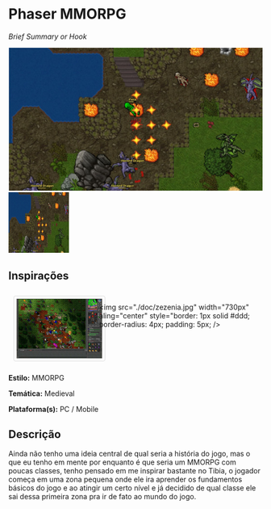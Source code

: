 ##
# **Phaser MMORPG**

_Brief Summary or Hook_

![zezenia](./doc/zezenia.jpg)
<img src="./doc/zezenia.jpg"  width="120" height="120">

## Inspirações
<div style="display: grid;
  grid-template-columns: auto auto;
  padding: 10px;">
<img src="./doc/tibia.jpg" width="600" aling="center" style="border: 1px solid #ddd;
  border-radius: 4px;
  padding: 5px;"/>

<img src="./doc/zezenia.jpg" width="730px" aling="center" style="border: 1px solid #ddd;
  border-radius: 4px;
  padding: 5px;
 />
</div>

**Estilo:** MMORPG

**Temática:** Medieval

**Plataforma(s):** PC / Mobile

## Descrição
Ainda não tenho uma ideia central de qual seria a história do jogo, mas o que eu tenho em mente por enquanto é que seria um MMORPG com poucas classes, tenho pensado em me inspirar bastante no Tibia, o jogador começa em uma zona pequena onde ele ira aprender os fundamentos básicos do jogo e ao atingir um certo nível e já decidido de qual classe ele sai dessa primeira zona pra ir de fato ao mundo do jogo.

